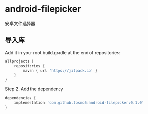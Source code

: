 # android-filepicker

安卓文件选择器

## 导入库

Add it in your root build.gradle at the end of repositories:

```groovy
allprojects {
    repositories {
        maven { url 'https://jitpack.io' }
    }
}
```

Step 2. Add the dependency

```groovy
dependencies {
    implementation 'com.github.tosmo5:android-filepicker:0.1.0'
}
```